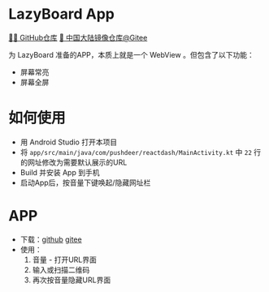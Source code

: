 # LazyBoard App

[🐙🐱 GitHub仓库](https://github.com/easychen/LazyBoardApp) [🔮 中国大陆镜像仓库@Gitee](https://gitee.com/easychen/LazyBoardApp)

为 LazyBoard 准备的APP，本质上就是一个 WebView 。但包含了以下功能：

- 屏幕常亮
- 屏幕全屏

# 如何使用

- 用 Android Studio 打开本项目
- 将 `app/src/main/java/com/pushdeer/reactdash/MainActivity.kt` 中 `22` 行的网址修改为需要默认展示的URL
- Build 并安装 App 到手机
- 启动App后，按音量下键唤起/隐藏网址栏

# APP

- 下载：[github](https://github.com/easychen/LazyBoardApp/releases/tag/alpha) [gitee](https://gitee.com/easychen/LazyBoardApp/releases/alpha)
- 使用：
    1. 音量 - 打开URL界面
    1. 输入或扫描二维码
    1. 再次按音量隐藏URL界面
